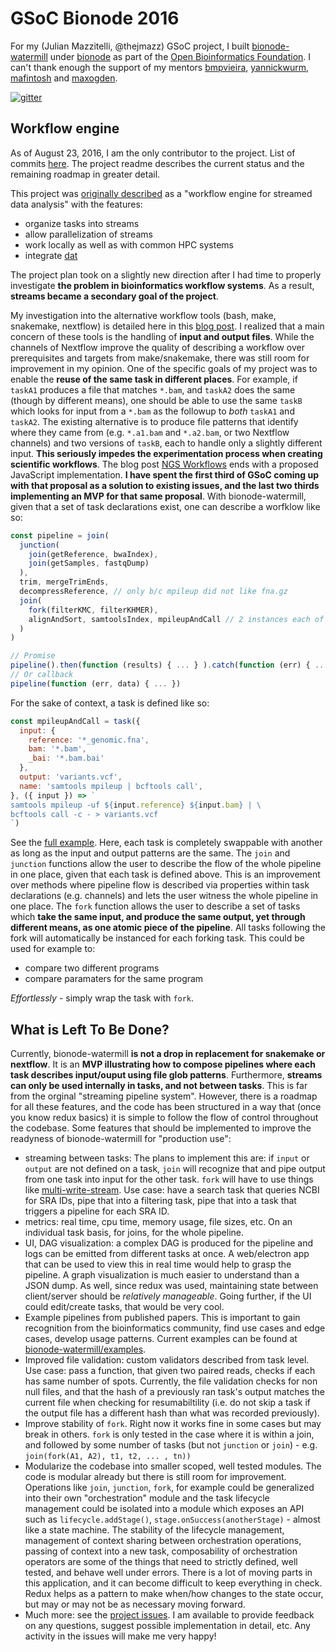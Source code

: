 # GSoC Bionode 2016

For my (Julian Mazzitelli, @thejmazz) GSoC project, I built [bionode-watermill](https://github.com/bionode/bionode-watermill) under [bionode](https://bionode.io) as part of the [Open Bioinformatics Foundation](https://www.open-bio.org/wiki/Main_Page). I can't thank enough the support of my mentors [bmpvieira](https://github.com/bmpvieira), [yannickwurm](https://github.com/yannickwurm), [mafintosh](https://github.com/mafintosh) and [maxogden](https://github.com/maxogden).

[![gitter][gitter-image]][gitter-url]

## Workflow engine

As of August 23, 2016, I am the only contributor to the project. List of commits [here](https://github.com/bionode/bionode-watermill/commits?author=thejmazz). The project readme describes the current status and the remaining roadmap in greater detail. 

This project was [originally described](https://summerofcode.withgoogle.com/projects/#6585953724399616) as a "workflow engine for streamed data analysis" with the features:

- organize tasks into streams
- allow parallelization of streams
- work locally as well as with common HPC systems
- integrate [dat](http://dat-data.com/)

The project plan took on a slightly new direction after I had time to properly investigate **the problem in bioinformatics workflow systems**. As a result, **streams became a secondary goal of the project**.

My investigation into the alternative workflow tools (bash, make, snakemake, nextflow) is detailed here in this [blog post](https://github.com/thejmazz/jmazz.me/blob/a7391bd385223dc9b9ee20f16ac0dc7122cefd65/content/post/ngs-workflow.md). I realized that a main concern of these tools is the handling of **input and output files**. While the channels of Nextflow improve the quality of describing a workflow over prerequisites and targets from make/snakemake, there was still room for improvement in my opinion. One of the specific goals of my project was to enable the **reuse of the same task in different places**. For example, if `taskA1` produces a file that matches `*.bam`, and `taskA2` does the same (though by different means), one should be able to use the same `taskB` which looks for input from a `*.bam` as the followup to *both* `taskA1` and `taskA2`. The existing alternative is to produce file patterns that identify where they came from (e.g. `*.a1.bam` and `*.a2.bam`, or two Nextflow channels) and two versions of `taskB`, each to handle only a slightly different input. **This seriously impedes the experimentation process when creating scientific workflows**. The blog post [NGS Workflows](https://github.com/thejmazz/jmazz.me/blob/a7391bd385223dc9b9ee20f16ac0dc7122cefd65/content/post/ngs-workflow.md) ends with a proposed JavaScript implementation. **I have spent the first third of GSoC coming up with that proposal as a solution to existing issues, and the last two thirds implementing an MVP for that same proposal**. With bionode-watermill, given that a set of task declarations exist, one can describe a worfklow like so:

```javascript
const pipeline = join(
  junction(
    join(getReference, bwaIndex),
    join(getSamples, fastqDump)
  ),
  trim, mergeTrimEnds,
  decompressReference, // only b/c mpileup did not like fna.gz
  join(
    fork(filterKMC, filterKHMER),
    alignAndSort, samtoolsIndex, mpileupAndCall // 2 instances each of these
  )
)

// Promise
pipeline().then(function (results) { ... } ).catch(function (err) { ... })
// Or callback
pipeline(function (err, data) { ... })
```

For the sake of context, a task is defined like so:

```javascript
const mpileupAndCall = task({
  input: {
    reference: '*_genomic.fna',
    bam: '*.bam',
    _bai: '*.bam.bai'
  },
  output: 'variants.vcf',
  name: 'samtools mpileup | bcftools call',
}, ({ input }) => `
samtools mpileup -uf ${input.reference} ${input.bam} | \
bcftools call -c - > variants.vcf
`)
```

See the [full example](https://github.com/bionode/bionode-watermill/blob/d2dba9f16066da1438a7f3d5c72381dd249f4b4f/examples/variant-calling-filtered/pipeline.js). Here, each task is completely swappable with another as long as the input and output patterns are the same. The `join` and `junction` functions allow the user to describe the flow of the whole pipeline in one place, given that each task is defined above. This is an improvement over methods where pipeline flow is described via properties within task declarations (e.g. channels) and lets the user witness the whole pipeline in one place. The `fork` function allows the user to describe a set of tasks which **take the same input, and produce the same output, yet through different means, as one atomic piece of the pipeline**. All tasks following the fork will automatically be instanced for each forking task. This could be used for example to:

- compare two different programs
- compare paramaters for the same program

*Effortlessly* - simply wrap the task with `fork`.

## What is Left To Be Done?

Currently, bionode-watermill **is not a drop in replacement for snakemake or nextflow**. It is an **MVP illustrating how to compose pipelines where each task describes input/ouput using file glob patterns**. Furthermore, **streams can only be used internally in tasks, and not between tasks**. This is far from the orginal "streaming pipeline system". However, there is a roadmap for all these features, and the code has been structured in a way that (once you know redux basics) it is simple to follow the flow of control throughout the codebase. Some features that should be implemented to improve the readyness of bionode-watermill for "production use":

- streaming between tasks: The plans to implement this are: if `input` or `output` are not defined on a task, `join` will recognize that and pipe output from one task into input for the other task. `fork` will have to use things like [multi-write-stream](https://github.com/mafintosh/multi-write-stream). Use case: have a search task that queries NCBI for SRA IDs, pipe that into a filtering task, pipe that into a task that triggers a pipeline for each SRA ID.
- metrics: real time, cpu time, memory usage, file sizes, etc. On an individual task basis, for joins, for the whole pipeline. 
- UI, DAG visualization: a complex DAG is produced for the pipeline and logs can be emitted from different tasks at once. A web/electron app that can be used to view this in real time would help to grasp the pipeline. A graph visualization is much easier to understand than a JSON dump. As well, since redux was used, maintaining state between client/server should be *relatively manageable*. Going further, if the UI could edit/create tasks, that would be very cool.
- Example pipelines from published papers. This is important to gain recognition from the bioinformatics community, find use cases and edge cases, develop usage patterns. Current examples can be found at [bionode-watermill/examples](https://github.com/bionode/bionode-watermill/tree/d2dba9f16066da1438a7f3d5c72381dd249f4b4f/examples).
- Improved file validation: custom validators described from task level. Use case: pass a function, that given two paired reads, checks if each has same number of spots. Currently, the file validation checks for non null files, and that the hash of a previously ran task's output matches the current file when checking for resumabiltility (i.e. do not skip a task if the output file has a different hash than what was recorded previously).
- Improve stability of `fork`. Right now it works fine in some cases but may break in others. `fork` is only tested in the case where it is within a join, and followed by some number of tasks (but not `junction` or `join`) - e.g. `join(fork(A1, A2), t1, t2, ... , tn))`
- Modularize the codebase into smaller scoped, well tested modules. The code is modular already but there is still room for improvement. Operations like `join`, `junction`, `fork`, for example could be generalized into their own "orchestration" module and the task lifecycle management could be isolated into a module which exposes an API such as `lifecycle.addStage()`, `stage.onSuccess(anotherStage)` - almost like a state machine. The stability of the lifecycle management, management of context sharing between orchestration operations, passing of context into a new task, composability of orchestration operators are some of the things that need to strictly defined, well tested, and behave well under errors. There is a lot of moving parts in this application, and it can become difficult to keep everything in check. Redux helps as a pattern to make when/how changes to the state occur, but may or may not be as necessary moving forward.
- Much more: see the [project issues](https://github.com/bionode/bionode-waterwheel/issues). I am available to provide feedback on any questions, suggest possible implementation in detail, etc. Any activity in the issues will make me very happy!


[gitter-image]: https://img.shields.io/gitter/room/bionode/gsoc16.svg?style=flat-square
[gitter-url]: https://gitter.im/bionode/gsoc16
